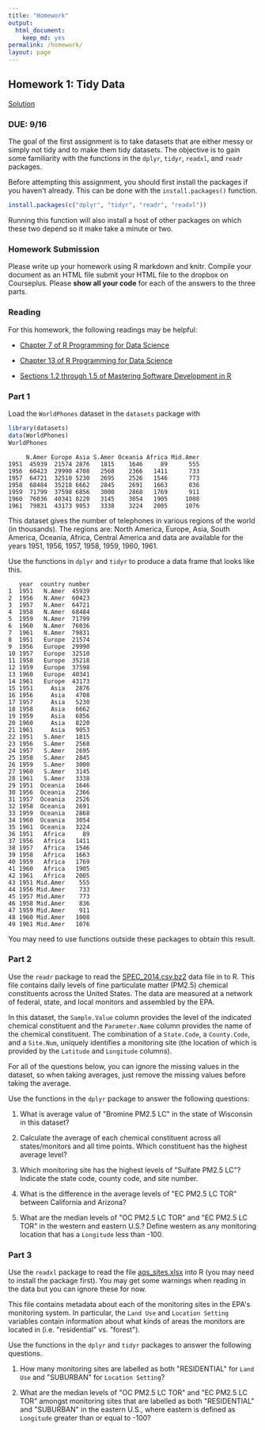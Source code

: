 ```yaml
---
title: "Homework"
output: 
  html_document: 
    keep_md: yes
permalink: /homework/
layout: page
---
```




## Homework 1: Tidy Data

[Solution](../homework1_sol.html)

### DUE: 9/16

The goal of the first assignment is to take datasets that are either messy or simply not tidy and to make them tidy datasets. The objective is to gain some familiarity with the functions in the `dplyr`, `tidyr`, `readxl`, and `readr` packages.

Before attempting this assignment, you should first install the packages if you haven't already. This can be done with the `install.packages()` function.


```r
install.packages(c("dplyr", "tidyr", "readr", "readxl"))
```

Running this function will also install a host of other packages on which these two depend so it make take a minute or two.

### Homework Submission

Please write up your homework using R markdown and knitr. Compile your document as an HTML file submit your HTML file to the dropbox on Courseplus. Please **show all your code** for each of the answers to the three parts.

### Reading

For this homework, the following readings may be helpful:

* [Chapter 7 of R Programming for Data Science](https://bookdown.org/rdpeng/rprogdatascience/using-the-readr-package.html)

* [Chapter 13 of R Programming for Data Science](https://bookdown.org/rdpeng/rprogdatascience/managing-data-frames-with-the-dplyr-package.html)

* [Sections 1.2 through 1.5 of Mastering Software Development in R](http://rdpeng.github.io/RProgDA/the-importance-of-tidy-data.html)


### Part 1

Load the `WorldPhones` dataset in the `datasets` package with


```r
library(datasets)
data(WorldPhones)
WorldPhones
```

```
     N.Amer Europe Asia S.Amer Oceania Africa Mid.Amer
1951  45939  21574 2876   1815    1646     89      555
1956  60423  29990 4708   2568    2366   1411      733
1957  64721  32510 5230   2695    2526   1546      773
1958  68484  35218 6662   2845    2691   1663      836
1959  71799  37598 6856   3000    2868   1769      911
1960  76036  40341 8220   3145    3054   1905     1008
1961  79831  43173 9053   3338    3224   2005     1076
```

This dataset gives the number of telephones in various regions of the world (in thousands). The regions are: North America, Europe, Asia, South America, Oceania, Africa, Central America and data are available for the years 1951, 1956, 1957, 1958, 1959, 1960, 1961.

Use the functions in `dplyr` and `tidyr` to produce a data frame that looks like this.

```
   year  country number
1  1951   N.Amer  45939
2  1956   N.Amer  60423
3  1957   N.Amer  64721
4  1958   N.Amer  68484
5  1959   N.Amer  71799
6  1960   N.Amer  76036
7  1961   N.Amer  79831
8  1951   Europe  21574
9  1956   Europe  29990
10 1957   Europe  32510
11 1958   Europe  35218
12 1959   Europe  37598
13 1960   Europe  40341
14 1961   Europe  43173
15 1951     Asia   2876
16 1956     Asia   4708
17 1957     Asia   5230
18 1958     Asia   6662
19 1959     Asia   6856
20 1960     Asia   8220
21 1961     Asia   9053
22 1951   S.Amer   1815
23 1956   S.Amer   2568
24 1957   S.Amer   2695
25 1958   S.Amer   2845
26 1959   S.Amer   3000
27 1960   S.Amer   3145
28 1961   S.Amer   3338
29 1951  Oceania   1646
30 1956  Oceania   2366
31 1957  Oceania   2526
32 1958  Oceania   2691
33 1959  Oceania   2868
34 1960  Oceania   3054
35 1961  Oceania   3224
36 1951   Africa     89
37 1956   Africa   1411
38 1957   Africa   1546
39 1958   Africa   1663
40 1959   Africa   1769
41 1960   Africa   1905
42 1961   Africa   2005
43 1951 Mid.Amer    555
44 1956 Mid.Amer    733
45 1957 Mid.Amer    773
46 1958 Mid.Amer    836
47 1959 Mid.Amer    911
48 1960 Mid.Amer   1008
49 1961 Mid.Amer   1076
```

You may need to use functions outside these packages to obtain this result.

### Part 2

Use the `readr` package to read the [SPEC_2014.csv.bz2](../data/SPEC_2014.csv.bz2) data file in to R. This file contains daily levels of fine particulate matter (PM2.5) chemical constituents across the United States. The data are measured at a network of federal, state, and local monitors and assembled by the EPA. 

In this dataset, the `Sample.Value` column provides the level of the indicated chemical constituent and the `Parameter.Name` column provides the name of the chemical constituent. The combination of a `State.Code`, a `County.Code`, and a `Site.Num`, uniquely identifies a monitoring site (the location of which is provided by the `Latitude` and `Longitude` columns).

For all of the questions below, you can ignore the missing values in the dataset, so when taking averages, just remove the missing values before taking the average.

Use the functions in the `dplyr` package to answer the following questions:

1. What is average value of "Bromine PM2.5 LC" in the state of Wisconsin in this dataset?

2. Calculate the average of each chemical constituent across all states/monitors and all time points. Which constituent has the highest average level?

3. Which monitoring site has the highest levels of "Sulfate PM2.5 LC"? Indicate the state code, county code, and site number.

4. What is the difference in the average levels of "EC PM2.5 LC TOR" between California and Arizona?

5. What are the median levels of "OC PM2.5 LC TOR" and "EC PM2.5 LC TOR" in the western and eastern U.S.? Define western as any monitoring location that has a `Longitude` less than -100.


### Part 3

Use the `readxl` package to read the file
[aqs_sites.xlsx](../data/aqs_sites.xlsx) into R (you may need to
install the package first). You may get some warnings when reading in the data but you can ignore these for now.

This file contains metadata about each of
the monitoring sites in the EPA's monitoring system. In particular,
the `Land Use` and `Location Setting` variables contain information
about what kinds of areas the monitors are located in
(i.e. "residential" vs. "forest").

Use the functions in the `dplyr` and `tidyr` packages to answer the following questions.

1. How many monitoring sites are labelled as both "RESIDENTIAL" for `Land Use` and "SUBURBAN" for `Location Setting`?

1. What are the median levels of "OC PM2.5 LC TOR" and "EC PM2.5 LC TOR" amongst monitoring sites that are labelled as both "RESIDENTIAL" and "SUBURBAN" in the eastern U.S., where eastern is defined as `Longitude` greater than or equal to -100?


